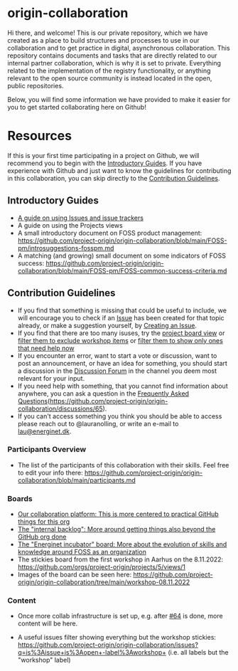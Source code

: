 # origin-collaboration
Hi there, and welcome! This is our private repository, which we have created as a place to build structures and processes to use in our collaboration and to get practice in digital, asynchronous collaboration. This repository contains documents and tasks that are directly related to our internal partner collaboration, which is why it is set to private. Everything related to the implementation of the registry functionality, or anything relevant to the open source community is instead located in the open, public repositories. 

Below, you will find some information we have provided to make it easier for you to get started collaborating here on Github!

# Resources
If this is your first time participating in a project on Github, we will recommend you to begin with the [Introductory Guides](#introductory-guides). If you have experience with Github and just want to know the guidelines for contributing in this collaboration, you can skip directly to the [Contribution Guidelines](#contribution-guidelines). 

## Introductory Guides
- [A guide on using Issues and issue trackers](guides/issue_trackers.md) 
- A guide on using the Projects views
- A small introductory document on FOSS product management: https://github.com/project-origin/origin-collaboration/blob/main/FOSS-pm/introsuggestions-fosspm.md
- A matching (and growing) small document on some indicators of FOSS success: https://github.com/project-origin/origin-collaboration/blob/main/FOSS-pm/FOSS-common-success-criteria.md 

## Contribution Guidelines
- If you find that something is missing that could be useful to include, we will encourage you to check if an [Issue](https://github.com/project-origin/origin-collaboration/issues) has been created for that topic already, or make a suggestion yourself, by [Creating an Issue](https://github.com/project-origin/origin-collaboration/issues/new/choose).
 - If you find that there are too many isuses, try the [project board view]() or [filter them to exclude workshop items](https://github.com/project-origin/origin-collaboration/issues?q=is%3Aissue+is%3Aopen+-label%3Aworkshop+) or [filter them to show only ones that need help now](https://github.com/project-origin/origin-collaboration/issues?q=is%3Aissue+is%3Aopen+label%3A%22help+wanted%22+) 
- If you encounter an error, want to start a vote or discussion, want to post an announcement, or have an idea for something, you should start a discussion in the [Discussion Forum](https://github.com/project-origin/origin-collaboration/discussions) in the channel you deem most relevant for your input.  
- If you need help with something, that you cannot find information about anywhere, you can ask a question in the [Frequently Asked Questions](https://github.com/project-origin/origin-collaboration/discussions/10)(https://github.com/project-origin/origin-collaboration/discussions/65).
- If you can't access something you think you should be able to access please reach out to @lauranolling, or write an e-mail to lau@energinet.dk. 

### Participants Overview
- The list of the participants of this collaboration with their skills. Feel free to edit your info there: https://github.com/project-origin/origin-collaboration/blob/main/participants.md

### Boards
- [Our collaboration platform: This is more centered to practical GitHub things for this org](https://github.com/orgs/project-origin/projects/2/views/1)
- [The "internal backlog": More around getting things also beyond the GitHub org done](https://github.com/orgs/project-origin/projects/6/views/1)
- [The "Energinet incubator" board: More about the evolution of skills and knowledge around FOSS as an organization](https://github.com/orgs/project-origin/projects/11/views/1)
- The stickies board from the first workshop in Aarhus on the 8.11.2022: https://github.com/orgs/project-origin/projects/5/views/1
 - Images of the board can be seen here: https://github.com/project-origin/origin-collaboration/tree/main/workshop-08.11.2022

### Content
- Once more collab infrastructure is set up, e.g. after [#64](https://github.com/project-origin/origin-collaboration/issues/64) is done, more content will be here.

- A useful issues filter showing everything but the workshop stickies: https://github.com/project-origin/origin-collaboration/issues?q=is%3Aissue+is%3Aopen+-label%3Aworkshop+ (i.e. all labels but the "workshop" label)
 



